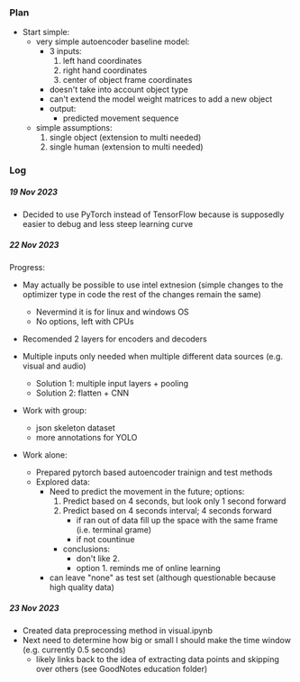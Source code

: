 ### Plan
- Start simple:
    - very simple autoencoder baseline model:
        - 3 inputs:
            1. left hand coordinates
            2. right hand coordinates
            3. center of object frame coordinates
        - doesn't take into account object type
        - can't extend the model weight matrices to add a new object
        - output:
            - predicted movement sequence 
    - simple assumptions:
        1. single object (extension to multi needed)
        2. single human (extension to multi needed)

### Log
##### 19 Nov 2023
- Decided to use PyTorch instead of TensorFlow because is supposedly easier to debug and less steep learning curve

##### 22 Nov 2023
Progress:
- May actually be possible to use intel extnesion (simple changes to the optimizer type in code the rest of the changes remain the same)
    - Nevermind it is for linux and windows OS
    - No options, left with CPUs
- Recomended 2 layers for encoders and decoders
- Multiple inputs only needed when multiple different data sources (e.g. visual and audio)
    - Solution 1: multiple input layers + pooling
    - Solution 2: flatten + CNN

- Work with group:
    - json skeleton dataset
    - more annotations for YOLO
- Work alone:
    - Prepared pytorch based autoencoder trainign and test methods
    - Explored data:
        - Need to predict the movement in the future; options:
            1. Predict based on 4 seconds, but look only 1 second forward
            2. Predict based on 4 seconds interval; 4 seconds forward
                - if ran out of data fill up the space with the same frame (i.e. terminal grame)
                - if not countinue 
            - conclusions: 
                - don't like 2.  
                - option 1. reminds me of online learning
        - can leave "none" as test set (although questionable because high quality data)

##### 23 Nov 2023
- Created data preprocessing method in visual.ipynb
- Next need to determine how big or small I should make the time window (e.g. currently 0.5 seconds)
    - likely links back to the idea of extracting data points and skipping over others (see GoodNotes education folder)